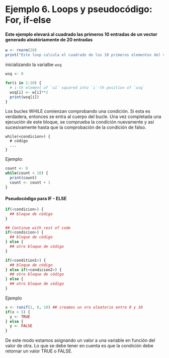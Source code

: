 # Ejemplo 6. Loops y pseudocódigo: For, if-else

#### Este ejemplo elevará al cuadrado las primeros 10 entradas de un vector generado aleatóriamente de 20 entradas 
```R
w <- rnorm(20)              
print("Este loop calcula el cuadrado de los 10 primeros elementos del vector w")
```
inicializando la varialbe `wsq`
```R
wsq <- 0

for(i in 1:10) {
  # i-th element of `u1` squared into `i`-th position of `usq`
  wsq[i] <- w[i]**2
  print(wsq[i])
}
```
Los bucles WHILE comienzan comprobando una condición. Si esta es verdadera, entonces se entra al cuerpo del bucle. Una vez completada una ejecución de este bloque, se comprueba la condición nuevamente y así sucesivamente hasta que la comprobación de la condición de falso.

```
while(<condicion>) {
  # código
  ...
}
```
Ejemplo:

```R
count <- 0
while(count < 10) {
  print(count)
  count <- count + 1
}
```

#### Pseudocódigo para IF - ELSE
```R
if(<condicion>) {
  ## bloque de código
}

## Continue with rest of code
if(<condicion>) {
  ## bloque de código
} else {
  ## otro bloque de código
}

if(<condition1>) {
  ## bloque de código
} else if(<condicion2>) {
  ## otro bloque de código
} else {
  ## otro bloque de código
}
```
Ejemplo
```R
x <- runif(1, 0, 10) ## creamos un nro aleatorio entre 0 y 10
if(x > 5) {
  y <- TRUE
} else {
  y <- FALSE
}
```
De este modo estamos asignando un valor a una variable en función del valor de otra. Lo que se debe tener en cuenta es que la condición debe retornar un valor TRUE o FALSE.
